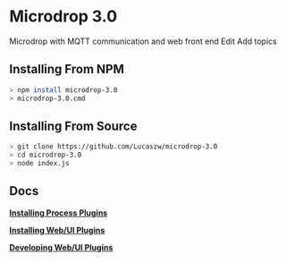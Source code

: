 # Microdrop 3.0
Microdrop with MQTT communication and web front end Edit
Add topics

## Installing From NPM

```sh
> npm install microdrop-3.0
> microdrop-3.0.cmd
```

## Installing From Source

```sh
> git clone https://github.com/Lucaszw/microdrop-3.0
> cd microdrop-3.0
> node index.js
```

## Docs

**[Installing Process Plugins](docs/InstallProcessPlugins.md)**

**[Installing Web/UI Plugins](docs/InstallWebplugin.md)**

**[Developing Web/UI Plugins](docs/DevelopingUIPlugins.md)**
